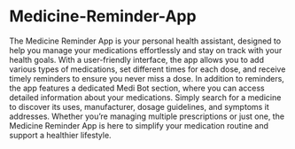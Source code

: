 # Medicine-Reminder-App
The Medicine Reminder App is your personal health assistant, designed to help you manage your medications effortlessly and stay on track with your health goals. With a user-friendly interface, the app allows you to add various types of medications, set different times for each dose, and receive timely reminders to ensure you never miss a dose.
In addition to reminders, the app features a dedicated Medi Bot section, where you can access detailed information about your medications. Simply search for a medicine to discover its uses, manufacturer, dosage guidelines, and symptoms it addresses. Whether you’re managing multiple prescriptions or just one, the Medicine Reminder App is here to simplify your medication routine and support a healthier lifestyle.
